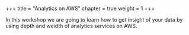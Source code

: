 +++
title = "Analytics on AWS"
chapter = true
weight = 1
+++

In this workshop we are going to learn how to get insight of your data by using depth and weidth of analytics services on AWS.

